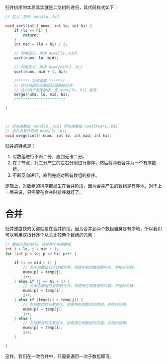 归并排序的本质其实就是二叉树的递归，其代码样式如下：
```java
// 定义：排序 nums[lo..hi]

void sort(int[] nums, int lo, int hi) {
    if (lo == hi) {
        return;
    }
    int mid = (lo + hi) / 2;

    // 利用定义，排序 nums[lo..mid]
    sort(nums, lo, mid);

    // 利用定义，排序 nums[mid+1..hi]
    sort(nums, mid + 1, hi);

    /****** 后序位置 ******/
    // 此时两部分子数组已经被排好序
    // 合并两个有序数组，使 nums[lo..hi] 有序
    merge(nums, lo, mid, hi);
    /*********************/

}

  

// 将有序数组 nums[lo..mid] 和有序数组 nums[mid+1..hi]
// 合并为有序数组 nums[lo..hi]
void merge(int[] nums, int lo, int mid, int hi);
```
归并的特点是：
1. 对数组进行不断二分，直到无法二分。
2. 在子节点，对二分产生的左右分别进行排序，然后将两者合并为一个有序数组。
3. 不断反向递归，直到完成对所有数组的排序。

逻辑上，对数组的排序都发生在合并阶段，因为合并产生的数组是有序地，对于上一层来说，只需要在合并时排序就好了。

# 合并
归并速度快的关键就是在合并阶段，因为合并到两个数组自身是有序地，所以我们可以利用双指针逐个从头比较两个数组的元素：
```java
// 数组双指针技巧，合并两个有序数组
int i = lo, j = mid + 1;
for (int p = lo; p <= hi; p++) {

    if (i == mid + 1) {
        // 左半边数组已全部被合并，则使用右侧数组的内容，并指针后移。
        nums[p] = temp[j];
        j++;
    } else if (j == hi + 1) {
        // 右半边数组已全部被合并，则使用左侧数组的内容，并指针后移。
        nums[p] = temp[i];
        i++;
    } else if (temp[i] > temp[j]) {
        // 左侧数组的元素更大，则使用右侧数组的内容。并指针后移。
        nums[p] = temp[j];
        j++;
    } else {
        // 左侧数组的元素更小，则使用左侧数组的内容。并指针后移。
        nums[p] = temp[i];
        i++;
    }

}
```

这样，我们在一次合并中，只需要遍历一次子数组即可。